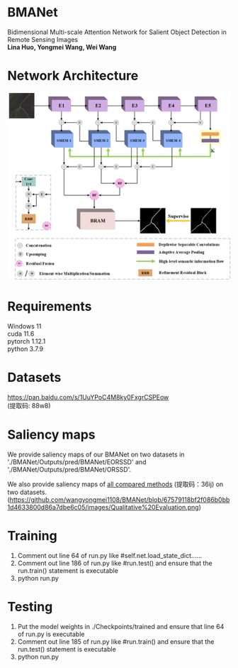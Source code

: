 # BMANet  
Bidimensional Multi-scale Attention Network for Salient Object Detection in Remote Sensing Images  
**Lina Huo, Yongmei Wang, Wei Wang**   
# Network Architecture  
![network architecture](images/BMANet.png)  
# Requirements  
Windows 11  
cuda 11.6  
pytorch 1.12.1  
python 3.7.9  
# Datasets  
https://pan.baidu.com/s/1UuYPoC4M8ky0FxgrCSPEow  
(提取码: 88w8)   
# Saliency maps  
We provide saliency maps of our BMANet on two datasets in './BMANet/Outputs/pred/BMANet/EORSSD' and './BMANet/Outputs/pred/BMANet/ORSSD'.  

We also provide saliency maps of [all compared methods](https://pan.baidu.com/s/1EIJA6k7K-UkFSBlKyPUzbw) (提取码：36ij) on two datasets.  
(https://github.com/wangyongmei1108/BMANet/blob/67579118bf2f086b0bb1d4633800d86a7dbe6c05/images/Qualitative%20Evaluation.png)    
# Training  
1. Comment out line 64 of run.py like #self.net.load_state_dict......  
2. Comment out line 186 of run.py like #run.test() and ensure that the run.train() statement is executable 
3. python run.py  
# Testing   
1. Put the model weights in ./Checkpoints/trained and ensure that line 64 of run.py is executable
2. Comment out line 185 of run.py like #run.train() and ensure that the run.test() statement is executable
3. python run.py
